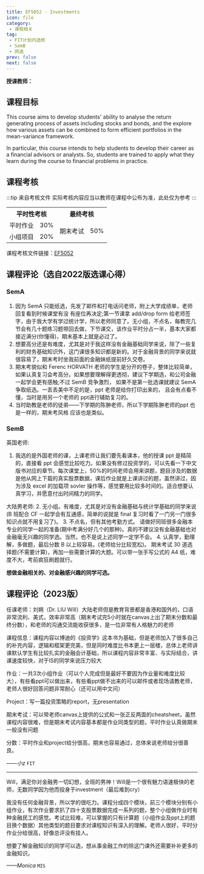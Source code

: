 ```yaml
---
title: EF5052 - Investments
icon: file
category:
 - 课程相关
tag:
 - FIT计划内选修
 - SemB
 - 网选
prev: false
next: false
---
```


**授课教师：**

<VPBanner
  title = "刘朔（Prof. LIU Will） 'Will'"
  content = "Assistant Professor"
  logo = "https://www.cb.cityu.edu.hk/portfolio/photos/shuoliu.jpg"
  :actions = '[  
        {
            text: "详细信息",
            link: "https://www.cb.cityu.edu.hk/People-and-Research/People/People-Details?eid=shuoliu"
        },
    ]'
/>

<!-- more -->

## 课程目标

This course aims to develop students' ability to analyse the return generating process of assets including stocks and bonds, and the explore how various assets can be combined to form efficient portfolios in the mean-variance framework.

In particular, this course intends to help students to develop their career as a financial advisors or analysts. So, students are trained to apply what they learn during the course to financial problems in practice.

## 课程考核

:::tip 来自考核文件
实际考核内容应当以教师在课程中公布为准，此处仅为参考
:::

<table>
    <tr>
        <th colspan=2>
            平时性考核
        </th>
        <th colspan=2>
            最终考核
        </th>
    </tr>
    <tr>
        <td>
            平时作业
        </td>
        <td>
            30%
        </td>
        <td rowspan=2>
            期末考试
        </td>
        <td rowspan=2>
            50%
        </td>
    </tr>
    <tr>
        <td>
            小组项目
        </td>
        <td>
            20%
        </td>
    </tr>
</table>

课程考核文件链接：[EF5052](https://www.cityu.edu.hk/catalogue/pg/202324/course/EF5052.pdf)

## 课程评论（选自2022版选课心得）

### SemA

1. 因为 SemA 只能纸选，先发了邮件和打电话问老师，附上大学成绩单，老师回复看到时候课堂有没 有座位再决定;第一节课拿 add/drop form 给老师签字，由于我大学有学过统计学，所以老师同意了。无小组，不点名，每教完几节会有几十题练习题带回去做，下节课交，该作业平时分占一半，基本大家都接近满分(你懂得)，期末基本上就是必过了。
2. 想要高分还是有难度，尤其是对于我这样没有金融基础同学来说，除了一些复利的财务基础知识外，这门课很多知识都是新的。对于金融背景的同学来说就很容易了，期末考时坐我前面的金融妹纸提前好久交卷。
3. 期末考貌似和 Ferenc HORVATH 老师的学生是分开的卷子，整体比较简单，如果认真复习会考高分。如果想要理解得更透彻，建议下学期选，和公司金融一起学会更有感触;不过 SemB 竞争激烈， 如果不是第一批选课就建议 SemA 争取纸选。一丢丢美中不足的是，ppt 老师是给你打印出来的， 且会有点看不懂，当时是用另一个老师的 ppt进行辅助复习的。
4. 当时助教是老师的徒弟——下学期的陈翀老师，所以下学期陈翀老师的ppt 也是一样的，期末考风格 应该也是类似。

### SemB

英国老师:

1. 我选的是外国老师的课，上课老师让我们要先看课本，他的授课 ppt 是精简的，直接看 ppt 会感觉比较吃力。如果没有修过投资学的，可以先看一下中文版书对应的章节。每次课堂上，50%的时间老师会用来讲题，题目涉及的数据是他从网上下载的真实股票数据，课后作业就是上课讲过的题，虽然讲过，因为涉及 excel 的加载项 sovler 操作等，感觉要用比较多时间的。适合想要认真学习，并愿意付出时间精力的同学。

大陆男老师:
2. 无小组。有难度，尤其是对没有金融基础与统计学基础的同学来说(B 班配合 CF 一起学会有互通感，简单的说就是 final 复习时看了一门另一门很多知识点就不用复习了)。
3. 不点名，但有其他考勤方式。 请做好同班很多金融本专业的同学一起的准备(期中考满分好几个的那种)。真的不建议没有金融基础也对金融毫无兴趣的同学选。当然，也不是说上述同学一定学不会。
4. 认真学，勤理解，多做题，最后分数 B 以上较容易。(老师给分比较宽松)。 期末考试 30 道选择题(不需要计算)，再加一些需要计算的大题。可以带一张手写公式的 A4 纸，难度不大，考前疯狂刷题就行。

**想做金融相关的、对金融感兴趣的同学可选。**

## 课程评论（2023版）

任课老师：刘朔（Dr. LIU Will）大陆老师但是教育背景都是香港和国外的，口语非常流利、美式，效率非常高（期末考试完5小时就在canvas上出了期末分数和最终分数），和老师的沟通交流能收获很多，是一位非常有人格魅力的老师

课程信息：课程内容以博迪的《投资学》这本书为基础，但是老师加入了很多自己的补充内容，逻辑和框架更完美，但是同时难度比书本更上一层楼，总体上老师讲课默认学生有比较扎实的金融会计基础，所以课程内容非常丰富、与实际结合，讲课速度较快，对于IS的同学来说压力较大

作业：一共3次小组作业（可以个人完成但是最好不要因为作业量和难度比较大），有些看ppt可以做出来，有些看ppt做不出来的可以邮件或者现场请教老师，老师人很好回答问题非常耐心（还可以用中文问）

Project：写一篇投资策略的report，无presentation

期末考试：可以带老师canvas上提供的公式和一张正反两面的cheatsheet，虽然课程内容很难，但是期末考试内容基本都是作业同类型的题，平时作业认真做期末一般没有问题

分数：平时作业和project给分很高，期末也容易通过，总体来说老师给分很善良。

_——小z_ `FIT`

---

Will，满足你对金融男一切幻想，全班的男神！Will是一个很有魅力语速极快的老师，无数同学因为他而投身于investment（最后难到cry）

我没有任何金融背景，所以学的很吃力。课程分成四个模块，前三个模块分别有小组作业，有次作业要求扒了四十支股票数据完成一系列的题，整个小组做作业时有种金融民工的感觉。考试比较难，可以掌握的只有计算题（小组作业及ppt上的题目换个数据）其他类型的题目要求对课程知识有深入的理解。老师人很好，平时分作业分给很高，好像总评没有挂人。

想要了解金融知识的同学可以选，想从事金融工作的除这门课外还需要补补更多的金融知识。

_——Monica_ `MIS`
